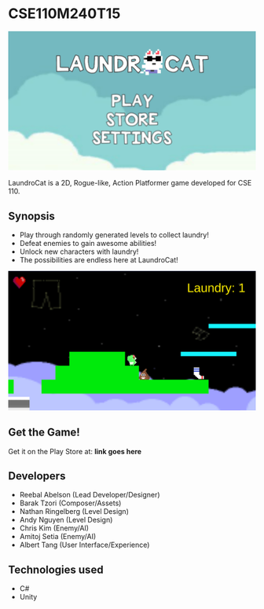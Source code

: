 # CSE110M240T15

<img src="https://github.com/ucsdCSE110wi16/CSE110M240T15/blob/master/Screenshot_1.png"/>

LaundroCat is a 2D, Rogue-like, Action Platformer game developed for CSE 110.

## Synopsis

 * Play through randomly generated levels to collect laundry!
 * Defeat enemies to gain awesome abilities!
 * Unlock new characters with laundry!
 * The possibilities are endless here at LaundroCat!

<img src = "https://github.com/ucsdCSE110wi16/CSE110M240T15/blob/master/Screenshot_2.png"/>

## Get the Game!

Get it on the Play Store at:  ______link goes here______

## Developers
 * Reebal Abelson (Lead Developer/Designer)
 * Barak Tzori (Composer/Assets)
 * Nathan Ringelberg (Level Design)
 * Andy Nguyen (Level Design)
 * Chris Kim (Enemy/AI)
 * Amitoj Setia (Enemy/AI)
 * Albert Tang (User Interface/Experience)

## Technologies used

 * C#
 * Unity